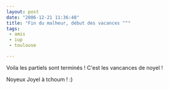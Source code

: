 ```yaml
---
layout: post
date: "2006-12-21 11:36:48"
title: "Fin du malheur, début des vacances ^^"
tags:
 - amis
 - iup
 - toulouse

---
```


Voila les partiels sont terminés ! C'est les vancances de noyel !

Noyeux Joyel à tchoum ! :)
